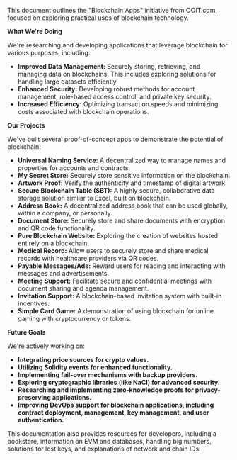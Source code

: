 This document outlines the "Blockchain Apps" initiative from OOIT.com, focused on exploring practical uses of blockchain technology.

**What We're Doing**

We're researching and developing applications that leverage blockchain for various purposes, including:

* **Improved Data Management:**  Securely storing, retrieving, and managing data on blockchains. This includes exploring solutions for handling large datasets efficiently.
* **Enhanced Security:**  Developing robust methods for account management, role-based access control, and private key security.
* **Increased Efficiency:** Optimizing transaction speeds and minimizing costs associated with blockchain operations.

**Our Projects**

We've built several proof-of-concept apps to demonstrate the potential of blockchain:

* **Universal Naming Service:** A decentralized way to manage names and properties for accounts and contracts.
* **My Secret Store:** Securely store sensitive information on the blockchain.
* **Artwork Proof:**  Verify the authenticity and timestamp of digital artwork.
* **Secure Blockchain Table (SBT):** A highly secure, collaborative data storage solution similar to Excel, built on blockchain.
* **Address Book:**  A decentralized address book that can be used globally, within a company, or personally.
* **Document Store:**  Securely store and share documents with encryption and QR code functionality.
* **Pure Blockchain Website:**  Exploring the creation of websites hosted entirely on a blockchain.
* **Medical Record:**  Allow users to securely store and share medical records with healthcare providers via QR codes.
* **Payable Messages/Ads:**  Reward users for reading and interacting with messages and advertisements.
* **Meeting Support:**  Facilitate secure and confidential meetings with document sharing and agenda management.
* **Invitation Support:**  A blockchain-based invitation system with built-in incentives.
* **Simple Card Game:**  A demonstration of using blockchain for online gaming with cryptocurrency or tokens.

**Future Goals**

We're actively working on:

* **Integrating price sources for crypto values.**
* **Utilizing Solidity events for enhanced functionality.**
* **Implementing fail-over mechanisms with backup providers.**
* **Exploring cryptographic libraries (like NaCl) for advanced security.**
* **Researching and implementing zero-knowledge proofs for privacy-preserving applications.**
* **Improving DevOps support for blockchain applications, including contract deployment, management, key management, and user authentication.**

This documentation also provides resources for developers, including a bookstore, information on EVM and databases, handling big numbers, solutions for lost keys, and explanations of network and chain IDs.
